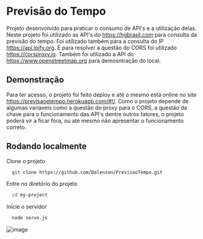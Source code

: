 
# Previsão do Tempo

Projeto desenvolvido para praticar o consumo de API's e a utilização delas. Neste projeto foi utilizado as API's do https://hgbrasil.com para consulta da previsão do tempo. Foi utilizado também para a consulta do IP https://api.ipify.org. E para resolver a questão do CORS foi utilizado https://corsproxy.io. Também foi utilizado a API do https://www.openstreetmap.org para demosntração do local.
## Demonstração

Para ter acesso, o projeto foi feito deploy e até o mesmo está online no site https://previsaoetempo.herokuapp.com/#!/. Como o projeto depende de algumas variaveis como a questão do proxy para o CORS, a questão da chave para o funcionamento das API's dentre outros fatores, o projeto poderá vir a ficar fora, ou até mesmo não apresentar o funcionamento correto.


## Rodando localmente

Clone o projeto

```bash
  git clone https://github.com/Dalenson/PrevisaoTempo.git
```

Entre no diretório do projeto

```bash
  cd my-project
```

Inicie o servidor

```bash
  node serve.js
```

![image](https://user-images.githubusercontent.com/108817919/196549164-72cb8af6-5b85-4d76-8409-fb52fe106d54.png)
